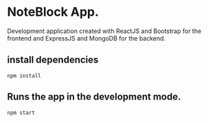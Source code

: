 # NoteBlock App.

Development application created with ReactJS and Bootstrap for the frontend and ExpressJS and MongoDB for the backend.

## install dependencies
```
npm install
```

## Runs the app in the development mode.
```
npm start
```

